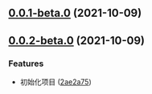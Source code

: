 ## [0.0.1-beta.0](https://github.com/gyx8899/lib-template/compare/v0.0.2-beta.0...v0.0.1-beta.0) (2021-10-09)



## [0.0.2-beta.0](https://github.com/gyx8899/lib-template/compare/2ae2a75b1eeb1b279efc38718f9d88c6db0382bf...v0.0.2-beta.0) (2021-10-09)


### Features

* 初始化项目 ([2ae2a75](https://github.com/gyx8899/lib-template/commit/2ae2a75b1eeb1b279efc38718f9d88c6db0382bf))



